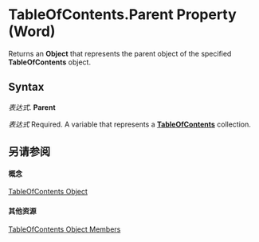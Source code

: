 
# TableOfContents.Parent Property (Word)

Returns an  **Object** that represents the parent object of the specified **TableOfContents** object.


## Syntax

 _表达式_. **Parent**

 _表达式_ Required. A variable that represents a **[TableOfContents](629a03c1-ae97-649d-7ec4-25210b4b9ecd.md)** collection.


## 另请参阅


#### 概念


[TableOfContents Object](629a03c1-ae97-649d-7ec4-25210b4b9ecd.md)
#### 其他资源


[TableOfContents Object Members](http://msdn.microsoft.com/library/bfd1b65b-98c3-a60b-6668-34dd05f6ee85%28Office.15%29.aspx)